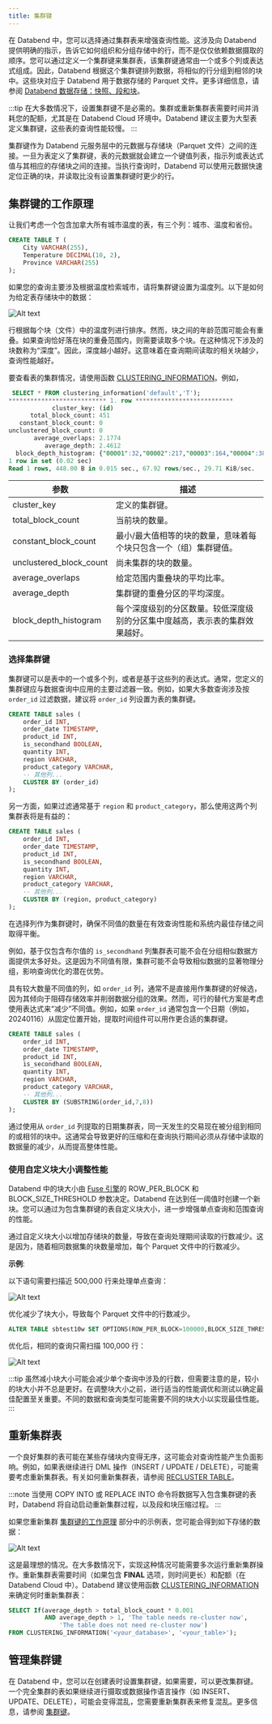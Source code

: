 ```yaml
---
title: 集群键
---
```


在 Databend 中，您可以选择通过集群表来增强查询性能。这涉及向 Databend 提供明确的指示，告诉它如何组织和分组存储中的行，而不是仅仅依赖数据摄取的顺序。您可以通过定义一个集群键来集群表，该集群键通常由一个或多个列或表达式组成。因此，Databend 根据这个集群键排列数据，将相似的行分组到相邻的块中。这些块对应于 Databend 用于数据存储的 Parquet 文件。更多详细信息，请参阅 [Databend 数据存储：快照、段和块](/sql/sql-commands/ddl/table/optimize-table#databend-数据存储快照段和块)。

:::tip
在大多数情况下，设置集群键不是必需的。集群或重新集群表需要时间并消耗您的配额，尤其是在 Databend Cloud 环境中。Databend 建议主要为大型表定义集群键，这些表的查询性能较慢。
:::

集群键作为 Databend 元服务层中的元数据与存储块（Parquet 文件）之间的连接。一旦为表定义了集群键，表的元数据就会建立一个键值列表，指示列或表达式值与其相应的存储块之间的连接。当执行查询时，Databend 可以使用元数据快速定位正确的块，并读取比没有设置集群键时更少的行。

## 集群键的工作原理

让我们考虑一个包含加拿大所有城市温度的表，有三个列：城市、温度和省份。

```sql
CREATE TABLE T (
    City VARCHAR(255),
    Temperature DECIMAL(10, 2),
    Province VARCHAR(255)
);
```

如果您的查询主要涉及根据温度检索城市，请将集群键设置为温度列。以下是如何为给定表存储块中的数据：

![Alt text](/img/sql/clustered.png)

行根据每个块（文件）中的温度列进行排序。然而，块之间的年龄范围可能会有重叠。如果查询恰好落在块的重叠范围内，则需要读取多个块。在这种情况下涉及的块数称为“深度”。因此，深度越小越好。这意味着在查询期间读取的相关块越少，查询性能越好。

要查看表的集群情况，请使用函数 [CLUSTERING_INFORMATION](/sql/sql-functions/system-functions/clustering_information)。例如，

```sql
 SELECT * FROM clustering_information('default','T');
*************************** 1. row ***************************
            cluster_key: (id)
      total_block_count: 451
   constant_block_count: 0
unclustered_block_count: 0
       average_overlaps: 2.1774
          average_depth: 2.4612
  block_depth_histogram: {"00001":32,"00002":217,"00003":164,"00004":38}
1 row in set (0.02 sec)
Read 1 rows, 448.00 B in 0.015 sec., 67.92 rows/sec., 29.71 KiB/sec.
```

| 参数                    | 描述                                                                                      |
| ----------------------- | ----------------------------------------------------------------------------------------- |
| cluster_key             | 定义的集群键。                                                                            |
| total_block_count       | 当前块的数量。                                                                            |
| constant_block_count    | 最小/最大值相等的块的数量，意味着每个块只包含一个（组）集群键值。                          |
| unclustered_block_count | 尚未集群的块的数量。                                                                      |
| average_overlaps        | 给定范围内重叠块的平均比率。                                                              |
| average_depth           | 集群键的重叠分区的平均深度。                                                              |
| block_depth_histogram   | 每个深度级别的分区数量。较低深度级别的分区集中度越高，表示表的集群效果越好。            |

### 选择集群键

集群键可以是表中的一个或多个列，或者是基于这些列的表达式。通常，您定义的集群键应与数据查询中应用的主要过滤器一致。例如，如果大多数查询涉及按 `order_id` 过滤数据，建议将 `order_id` 列设置为表的集群键。

```sql
CREATE TABLE sales (
    order_id INT,
    order_date TIMESTAMP,
    product_id INT,
    is_secondhand BOOLEAN,
    quantity INT,
    region VARCHAR,
    product_category VARCHAR,
    -- 其他列...
    CLUSTER BY (order_id)
);
```

另一方面，如果过滤通常基于 `region` 和 `product_category`，那么使用这两个列集群表将是有益的：

```sql
CREATE TABLE sales (
    order_id INT,
    order_date TIMESTAMP,
    product_id INT,
    is_secondhand BOOLEAN,
    quantity INT,
    region VARCHAR,
    product_category VARCHAR,
    -- 其他列...
    CLUSTER BY (region, product_category)
);
```

在选择列作为集群键时，确保不同值的数量在有效查询性能和系统内最佳存储之间取得平衡。

例如，基于仅包含布尔值的 `is_secondhand` 列集群表可能不会在分组相似数据方面提供太多好处。这是因为不同值有限，集群可能不会导致相似数据的显著物理分组，影响查询优化的潜在优势。

具有较大数量不同值的列，如 `order_id` 列，通常不是直接用作集群键的好候选，因为其倾向于阻碍存储效率并削弱数据分组的效果。然而，可行的替代方案是考虑使用表达式来“减少”不同值。例如，如果 `order_id` 通常包含一个日期（例如，20240116）从固定位置开始，提取时间组件可以用作更合适的集群键。

```sql
CREATE TABLE sales (
    order_id INT,
    order_date TIMESTAMP,
    product_id INT,
    is_secondhand BOOLEAN,
    quantity INT,
    region VARCHAR,
    product_category VARCHAR,
    -- 其他列...
    CLUSTER BY (SUBSTRING(order_id,7,8))
);
```

通过使用从 `order_id` 列提取的日期集群表，同一天发生的交易现在被分组到相同的或相邻的块中。这通常会导致更好的压缩和在查询执行期间必须从存储中读取的数据量的减少，从而提高整体性能。

### 使用自定义块大小调整性能

Databend 中的块大小由 [Fuse 引擎](/sql/sql-reference/table-engines/fuse)的 ROW_PER_BLOCK 和 BLOCK_SIZE_THRESHOLD 参数决定。Databend 在达到任一阈值时创建一个新块。您可以通过为包含集群键的表自定义块大小，进一步增强单点查询和范围查询的性能。

通过自定义块大小以增加存储块的数量，导致在查询处理期间读取的行数减少。这是因为，随着相同数据集的块数量增加，每个 Parquet 文件中的行数减少。

**示例**:

以下语句需要扫描近 500,000 行来处理单点查询：

![Alt text](/img/sql/block-size-before.png)

优化减少了块大小，导致每个 Parquet 文件中的行数减少。

```sql
ALTER TABLE sbtest10w SET OPTIONS(ROW_PER_BLOCK=100000,BLOCK_SIZE_THRESHOLD=52428800);
```

优化后，相同的查询只需扫描 100,000 行：

![Alt text](/img/sql/block-size-after.png)

:::tip
虽然减小块大小可能会减少单个查询中涉及的行数，但需要注意的是，较小的块大小并不总是更好。在调整块大小之前，进行适当的性能调优和测试以确定最佳配置至关重要。不同的数据和查询类型可能需要不同的块大小以实现最佳性能。
:::

## 重新集群表

一个良好集群的表可能在某些存储块内变得无序，这可能会对查询性能产生负面影响。例如，如果表继续进行 DML 操作（INSERT / UPDATE / DELETE），可能需要考虑重新集群表。有关如何重新集群表，请参阅 [RECLUSTER TABLE](/sql/sql-commands/ddl/clusterkey/dml-recluster-table)。

:::note
当使用 COPY INTO 或 REPLACE INTO 命令将数据写入包含集群键的表时，Databend 将自动启动重新集群过程，以及段和块压缩过程。
:::

如果您重新集群 [集群键的工作原理](#集群键的工作原理) 部分中的示例表，您可能会得到如下存储的数据：

![Alt text](/img/sql/well-clustered.png)

这是最理想的情况。在大多数情况下，实现这种情况可能需要多次运行重新集群操作。重新集群表需要时间（如果包含 **FINAL** 选项，则时间更长）和配额（在 Databend Cloud 中）。Databend 建议使用函数 [CLUSTERING_INFORMATION](/sql/sql-functions/system-functions/clustering_information) 来确定何时重新集群表：

```sql
SELECT If(average_depth > total_block_count * 0.001
          AND average_depth > 1, 'The table needs re-cluster now',
              'The table does not need re-cluster now')
FROM CLUSTERING_INFORMATION('<your_database>', '<your_table>');
```

## 管理集群键

在 Databend 中，您可以在创建表时设置集群键，如果需要，可以更改集群键。一个完全集群的表如果继续进行摄取或数据操作语言操作（如 INSERT、UPDATE、DELETE），可能会变得混乱，您需要重新集群表来修复混乱。更多信息，请参阅 [集群键](/sql/sql-commands/ddl/clusterkey/)。